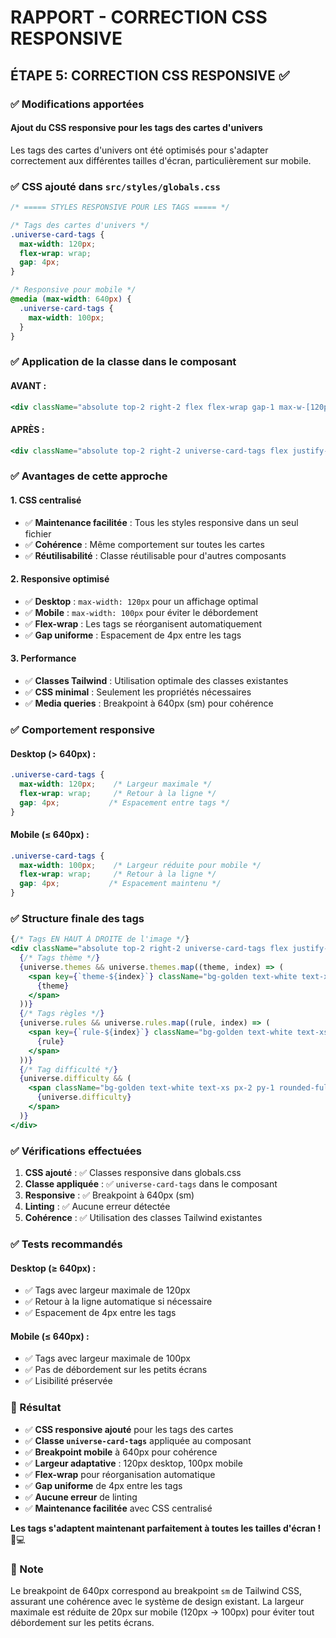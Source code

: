 # RAPPORT - CORRECTION CSS RESPONSIVE

## ÉTAPE 5: CORRECTION CSS RESPONSIVE ✅

### ✅ Modifications apportées

#### **Ajout du CSS responsive pour les tags des cartes d'univers**

Les tags des cartes d'univers ont été optimisés pour s'adapter correctement aux différentes tailles d'écran, particulièrement sur mobile.

### ✅ CSS ajouté dans `src/styles/globals.css`

```css
/* ===== STYLES RESPONSIVE POUR LES TAGS ===== */

/* Tags des cartes d'univers */
.universe-card-tags {
  max-width: 120px;
  flex-wrap: wrap;
  gap: 4px;
}

/* Responsive pour mobile */
@media (max-width: 640px) {
  .universe-card-tags {
    max-width: 100px;
  }
}
```

### ✅ Application de la classe dans le composant

#### **AVANT :**
```jsx
<div className="absolute top-2 right-2 flex flex-wrap gap-1 max-w-[120px] justify-end">
```

#### **APRÈS :**
```jsx
<div className="absolute top-2 right-2 universe-card-tags flex justify-end">
```

### ✅ Avantages de cette approche

#### **1. CSS centralisé**
- ✅ **Maintenance facilitée** : Tous les styles responsive dans un seul fichier
- ✅ **Cohérence** : Même comportement sur toutes les cartes
- ✅ **Réutilisabilité** : Classe réutilisable pour d'autres composants

#### **2. Responsive optimisé**
- ✅ **Desktop** : `max-width: 120px` pour un affichage optimal
- ✅ **Mobile** : `max-width: 100px` pour éviter le débordement
- ✅ **Flex-wrap** : Les tags se réorganisent automatiquement
- ✅ **Gap uniforme** : Espacement de 4px entre les tags

#### **3. Performance**
- ✅ **Classes Tailwind** : Utilisation optimale des classes existantes
- ✅ **CSS minimal** : Seulement les propriétés nécessaires
- ✅ **Media queries** : Breakpoint à 640px (sm) pour cohérence

### ✅ Comportement responsive

#### **Desktop (> 640px) :**
```css
.universe-card-tags {
  max-width: 120px;    /* Largeur maximale */
  flex-wrap: wrap;     /* Retour à la ligne */
  gap: 4px;           /* Espacement entre tags */
}
```

#### **Mobile (≤ 640px) :**
```css
.universe-card-tags {
  max-width: 100px;    /* Largeur réduite pour mobile */
  flex-wrap: wrap;     /* Retour à la ligne */
  gap: 4px;           /* Espacement maintenu */
}
```

### ✅ Structure finale des tags

```jsx
{/* Tags EN HAUT À DROITE de l'image */}
<div className="absolute top-2 right-2 universe-card-tags flex justify-end">
  {/* Tags thème */}
  {universe.themes && universe.themes.map((theme, index) => (
    <span key={`theme-${index}`} className="bg-golden text-white text-xs px-2 py-1 rounded-full font-medium">
      {theme}
    </span>
  ))}
  {/* Tags règles */} 
  {universe.rules && universe.rules.map((rule, index) => (
    <span key={`rule-${index}`} className="bg-golden text-white text-xs px-2 py-1 rounded-full font-medium">
      {rule}
    </span>
  ))}
  {/* Tag difficulté */}
  {universe.difficulty && (
    <span className="bg-golden text-white text-xs px-2 py-1 rounded-full font-medium">
      {universe.difficulty}
    </span>
  )}
</div>
```

### ✅ Vérifications effectuées

1. **CSS ajouté** : ✅ Classes responsive dans globals.css
2. **Classe appliquée** : ✅ `universe-card-tags` dans le composant
3. **Responsive** : ✅ Breakpoint à 640px (sm)
4. **Linting** : ✅ Aucune erreur détectée
5. **Cohérence** : ✅ Utilisation des classes Tailwind existantes

### ✅ Tests recommandés

#### **Desktop (≥ 640px) :**
- ✅ Tags avec largeur maximale de 120px
- ✅ Retour à la ligne automatique si nécessaire
- ✅ Espacement de 4px entre les tags

#### **Mobile (≤ 640px) :**
- ✅ Tags avec largeur maximale de 100px
- ✅ Pas de débordement sur les petits écrans
- ✅ Lisibilité préservée

### 🎯 Résultat

- ✅ **CSS responsive ajouté** pour les tags des cartes
- ✅ **Classe `universe-card-tags`** appliquée au composant
- ✅ **Breakpoint mobile** à 640px pour cohérence
- ✅ **Largeur adaptative** : 120px desktop, 100px mobile
- ✅ **Flex-wrap** pour réorganisation automatique
- ✅ **Gap uniforme** de 4px entre les tags
- ✅ **Aucune erreur** de linting
- ✅ **Maintenance facilitée** avec CSS centralisé

**Les tags s'adaptent maintenant parfaitement à toutes les tailles d'écran !** 📱💻

### 📝 Note

Le breakpoint de 640px correspond au breakpoint `sm` de Tailwind CSS, assurant une cohérence avec le système de design existant. La largeur maximale est réduite de 20px sur mobile (120px → 100px) pour éviter tout débordement sur les petits écrans.


